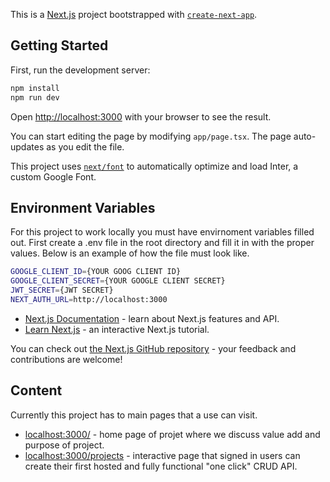 This is a [Next.js](https://nextjs.org/) project bootstrapped with [`create-next-app`](https://github.com/vercel/next.js/tree/canary/packages/create-next-app).

## Getting Started

First, run the development server:

```bash
npm install
npm run dev
```

Open [http://localhost:3000](http://localhost:3000) with your browser to see the result.

You can start editing the page by modifying `app/page.tsx`. The page auto-updates as you edit the file.

This project uses [`next/font`](https://nextjs.org/docs/basic-features/font-optimization) to automatically optimize and load Inter, a custom Google Font.

## Environment Variables

For this project to work locally you must have envirnoment variables filled out. First create a .env file in the root directory and fill it in with the proper values. Below is an example of how the file must look like.

```bash
GOOGLE_CLIENT_ID={YOUR GOOG CLIENT ID}
GOOGLE_CLIENT_SECRET={YOUR GOOGLE CLIENT SECRET}
JWT_SECRET={JWT SECRET}
NEXT_AUTH_URL=http://localhost:3000
```

- [Next.js Documentation](https://nextjs.org/docs) - learn about Next.js features and API.
- [Learn Next.js](https://nextjs.org/learn) - an interactive Next.js tutorial.

You can check out [the Next.js GitHub repository](https://github.com/vercel/next.js/) - your feedback and contributions are welcome!

## Content

Currently this project has to main pages that a use can visit. 

- [localhost:3000/](http://localhost:3000/) - home page of projet where we discuss value add and purpose of project.
- [localhost:3000/projects](http://localhost:3000/projects) - interactive page that signed in users can create their first hosted and fully functional "one click" CRUD API.

